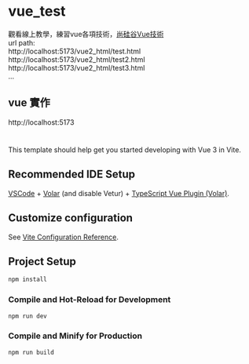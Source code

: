 # vue_test

觀看線上教學，練習vue各項技術，[尚硅谷Vue技術](https://www.youtube.com/watch?v=VVEtJlfq_04&list=PLmOn9nNkQxJEARHuEpVayY6ppiNlkvrnb&index=29)
<br>
url path: <br>
http://localhost:5173/vue2_html/test.html <br>
http://localhost:5173/vue2_html/test2.html <br>
http://localhost:5173/vue2_html/test3.html <br>
...

## vue 實作
http://localhost:5173

# 

This template should help get you started developing with Vue 3 in Vite.

## Recommended IDE Setup

[VSCode](https://code.visualstudio.com/) + [Volar](https://marketplace.visualstudio.com/items?itemName=Vue.volar) (and disable Vetur) + [TypeScript Vue Plugin (Volar)](https://marketplace.visualstudio.com/items?itemName=Vue.vscode-typescript-vue-plugin).

## Customize configuration

See [Vite Configuration Reference](https://vitejs.dev/config/).

## Project Setup

```sh
npm install
```

### Compile and Hot-Reload for Development

```sh
npm run dev
```

### Compile and Minify for Production

```sh
npm run build
```


